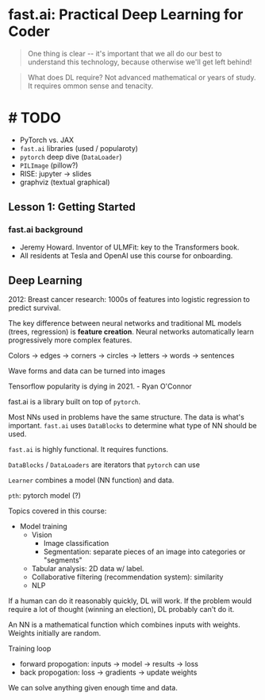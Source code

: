 # fast.ai: Practical Deep Learning for Coder

> One thing is clear -- it's important that we all do our best to understand this
 technology, because otherwise we'll get left behind!

> What does DL require? Not advanced mathematical or years of study. It requires ommon sense and tenacity.

# # TODO

* PyTorch vs. JAX
* `fast.ai` libraries (used / popularoty)
* `pytorch` deep dive (`DataLoader`)
* `PILImage`  (pillow?)
* RISE: jupyter -> slides
* graphviz (textual graphical)

## Lesson 1: Getting Started

### fast.ai background

* Jeremy Howard. Inventor of ULMFit: key to the Transformers book.
* All residents at Tesla and OpenAI use this course for onboarding.

## Deep Learning

2012: Breast cancer research: 1000s of features into logistic regression to predict survival.

The key difference between neural networks and traditional ML models (trees, regression) is **feature creation**. Neural networks automatically learn progressively more complex features.

Colors -> edges -> corners -> circles -> letters -> words -> sentences

Wave forms and data can be turned into images

Tensorflow popularity is dying in 2021. - Ryan O'Connor

fast.ai is a library built on top of `pytorch`.

Most NNs used in problems have the same structure. The data is what's important. `fast.ai` uses `DataBlocks` to determine what type of NN should be used.

`fast.ai` is highly functional. It requires functions.

`DataBlocks` / `DataLoaders` are iterators that `pytorch` can use

`Learner` combines a model (NN function) and data.

`pth`: pytorch model (?)

Topics covered in this course:

* Model training
  * Vision
    * Image classification
    * Segmentation: separate pieces of an image into categories or "segments"
  * Tabular analysis: 2D data w/ label.
  * Collaborative filtering (recommendation system): similarity
  * NLP

If a human can do it reasonably quickly, DL will work. If the problem would require a lot of thought (winning an election), DL probably can't do it.

An NN is a mathematical function which combines inputs with weights. Weights initially are random.

Training loop

* forward propogation: inputs -> model -> results -> loss
* back propogation: loss -> gradients -> update weights

We can solve anything given enough time and data.

